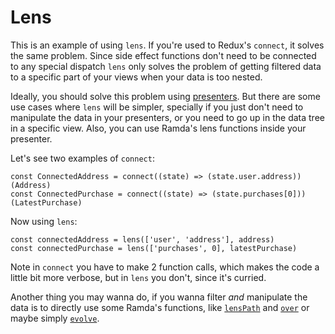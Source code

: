 # Lens

This is an example of using `lens`. If you're used to Redux's `connect`, it
solves the same problem. Since side effect functions don't need to be connected
to any special dispatch `lens` only solves the problem of getting filtered
data to a specific part of your views when your data is too nested.

Ideally, you should solve this problem using
[presenters](http://lulk.in/act/docs/concepts/presenters.html). But there are
some use cases where `lens` will be simpler, specially if you just don't need
to manipulate the data in your presenters, or you need to go up in the data tree
in a specific view. Also, you can use Ramda's lens functions inside your
presenter.

Let's see two examples of `connect`:

```
const ConnectedAddress = connect((state) => (state.user.address))(Address)
const ConnectedPurchase = connect((state) => (state.purchases[0]))(LatestPurchase)

```

Now using `lens`:

```
const connectedAddress = lens(['user', 'address'], address)
const connectedPurchase = lens(['purchases', 0], latestPurchase)
```

Note in `connect` you have to make 2 function calls, which makes the code a
little bit more verbose, but in `lens` you don't, since it's curried.

Another thing you may wanna do, if you wanna filter _and_ manipulate the data
is to directly use some Ramda's functions, like
[`lensPath`](http://ramdajs.com/0.21.0/docs/#lensPath) and
[`over`](http://ramdajs.com/0.21.0/docs/#over) or maybe simply
[`evolve`](http://ramdajs.com/0.21.0/docs/#evolve).
